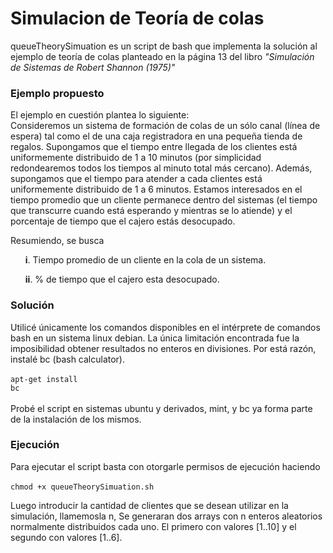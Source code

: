 <h1>Simulacion de Teoría de colas</h1>

queueTheorySimuation es un script de bash que implementa la solución al ejemplo de teoría de colas planteado en la página 13 del libro <cite>"Simulación de Sistemas de Robert Shannon (1975)"  </cite>


<h3>Ejemplo propuesto</h3>

El ejemplo en cuestión plantea lo siguiente:<br>
Consideremos un sistema de formación de colas de un sólo canal (línea de espera) tal como el de una caja registradora en una pequeña tienda de regalos. Supongamos que el tiempo entre llegada de los clientes está uniformemente distribuido de 1 a 10 minutos (por simplicidad redondearemos todos los tiempos al minuto total más cercano). Además, supongamos que el tiempo para atender a cada clientes está uniformemente distribuido de 1 a 6 minutos. Estamos interesados en el tiempo promedio que un cliente permanece dentro del sistemas (el tiempo que transcurre cuando está esperando y mientras se lo atiende) y el porcentaje de tiempo que el cajero estás desocupado.
 
Resumiendo, se busca

<ul>
<b>i</b>. Tiempo promedio de un cliente en la cola de un sistema.
</ul>
<ul>
<b>ii</b>. % de tiempo que el cajero esta desocupado.
</ul>

<h3>Solución</h3>

Utilicé únicamente los comandos disponibles en el intérprete de comandos bash en un sistema linux debian. La única limitación encontrada fue la imposibilidad obtener resultados no enteros en divisiones. Por está razón, instalé bc (bash calculator). <br><br>
<code>apt-get install bc</code> <br><br>
Probé el script en sistemas ubuntu y derivados, mint, y bc ya forma parte de la instalación de los mismos.

<h3>Ejecución</h3>

Para ejecutar el script basta con otorgarle permisos de ejecución haciendo<br><br>
<code>chmod +x queueTheorySimuation.sh</code><br>

Luego introducir la cantidad de clientes que se desean utilizar en la simulación, llamemosla n, Se generaran dos arrays con n enteros aleatorios normalmente distribuidos cada uno. El primero con valores [1..10] y el segundo con valores [1..6].  
